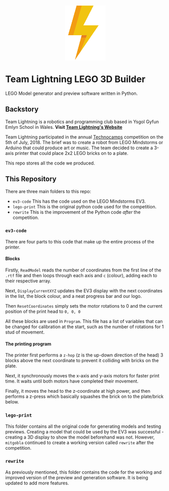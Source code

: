 <p align="center">

<img src="https://github.com/mitgobla/TL-3DPrinter/blob/master/docs/bolt-128.png?raw=true">

</p>

# Team Lightning LEGO 3D Builder
LEGO Model generator and preview software written in Python.
## Backstory

Team Lightning is a robotics and programming club based in Ysgol Gyfun Emlyn School in Wales. 
**Visit [Team Lightning's Website]("http://www.team-lightning.ga")**

Team Lightning participated in the annual [Technocamps]("http://www.technocamps.com/en") competition on the 5th of July, 2018. The brief was to create a robot from LEGO Mindstorms or Arduino that could produce art or music. The team decided to create a 3-axis printer that could place 2x2 LEGO bricks on to a plate. 

This repo stores all the code we produced.

## This Repository

There are three main folders to this repo:
- `ev3-code` This has the code used on the LEGO Mindstorms EV3.
- `lego-print` This is the original python code used for the competition.
- `rewrite` This is the improvement of the Python code _after_ the competition.

### `ev3-code`

There are four parts to this code that make up the entire process of the printer.

#### Blocks

Firstly, `ReadModel` reads the number of coordinates from the first line of the `.rtf` file and then loops through each axis and `c` (colour), adding each to their respective array. 

Next, `DisplayCurrentXYZ` updates the EV3 display with the next coordinates in the list, the block colour, and a neat progress bar and our logo.

Then `ResetCoordinates` simply sets the motor rotations to 0 and the current position of the print head to `0, 0, 0`

All these blocks are used in `Program`. This file has a list of variables that can be changed for calibration at the start, such as the number of rotations for 1 stud of movement. 

#### The printing program

The printer first performs a `z-hop` (z is the up-down direction of the head) 3 blocks above the next coordinate to prevent it colliding with bricks on the plate.

Next, it synchronously moves the x-axis and y-axis motors for faster print time. It waits until both motors have completed their movement.

Finally, it moves the head to the z-coordinate at high power, and then performs a z-press which basically squashes the brick on to the plate/brick below. 

### `lego-print`

This folder contains all the original code for generating models and testing previews. Creating a model that could be used by the EV3 was successful - creating a 3D display to show the model beforehand was not. However, `mitgobla` continued to create a working version called `rewrite` after the competition.

### `rewrite`

As previously mentioned, this folder contains the code for the working and improved version of the preview and generation software. It is being updated to add more features.

